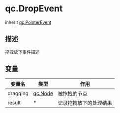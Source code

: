 # qc.DropEvent
inherit [qc.PointerEvent](PointerEvent.md)

## 描述
拖拽放下事件描述

## 变量
| 变量名    | 类型    | 作用           |
| ------------- |-------------|-------------|
| dragging | [qc.Node](../gameobject/CNode.md) | 被拖拽的节点 |
| result | * | 记录拖拽放下的处理结果 | 
